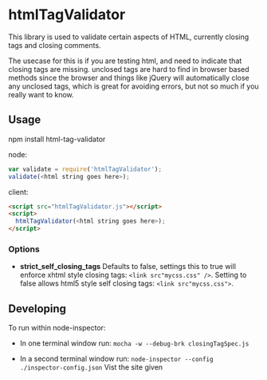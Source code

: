 # htmlTagValidator
This library is used to validate certain aspects of HTML, currently closing tags and closing comments.

The usecase for this is if you are testing html, and need to indicate that closing tags are missing.
unclosed tags are hard to find in browser based methods since the browser and things like jQuery
will automatically close any unclosed tags, which is great for avoiding errors, but not so much
if you really want to know.
## Usage
npm install html-tag-validator

node:
```javascript
var validate = require('htmlTagValidator');
validate(<html string goes here>);
```

client:
```html
<script src="htmlTagValidator.js"></script>
<script>
  htmlTagValidator(<html string goes here>);
</script>
```

### Options
* **strict_self_closing_tags** Defaults to false, settings this to true will enforce xhtml
  style closing tags: `<link src"mycss.css" />`. Setting to false allows html5 style self closing tags:
  `<link src"mycss.css">`.

## Developing
To run within node-inspector:

* In one terminal window run: `mocha -w --debug-brk closingTagSpec.js`

* In a second terminal window run: `node-inspector --config ./inspector-config.json`
Vist the site given
